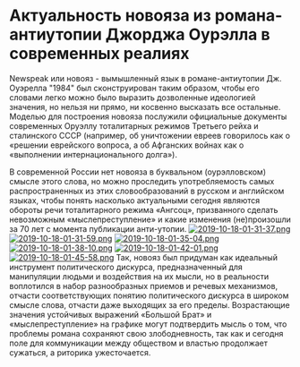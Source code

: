 # Актуальность новояза из романа-антиутопии Джорджа Оурэлла в современных реалиях
Newspeak или новояз - вымышленный язык в романе-антиутопии Дж. Оуэрелла "1984" был сконструирован таким образом, чтобы его словами легко можно было выразить дозволенные идеологией значения, но нельзя ни прямо, ни косвенно высказать все остальные. Моделью для построения новояза послужили официальные документы современных Оруэллу тоталитарных режимов Третьего рейха и сталинского СССР (например, об уничтожении евреев говорилось как о «решении еврейского вопроса, а об Афганских войнах как о «выполнении интернационального долга»). 

В современной России нет новояза в буквальном (оурэлловском) смысле этого слова, но можно проследить употребляемость самых распространенных из этих словообразований в русском и английском языках, чтобы понять насколько актуальными сегодня являются обороты речи тоталитарного режима «Ангсоц», призванного сделать невозможным «мыслепреступление» и какие изменения (не)произошли за 70 лет с момента публикации анти-утопии. 
[![2019-10-18-01-31-37.png](https://i.postimg.cc/cLPjS4Qf/2019-10-18-01-31-37.png)](https://postimg.cc/5Xqp5JKt)
[![2019-10-18-01-31-59.png](https://i.postimg.cc/Z5Wg2yyT/2019-10-18-01-31-59.png)](https://postimg.cc/qNdjCqLY)
[![2019-10-18-01-35-04.png](https://i.postimg.cc/g0R7kFDQ/2019-10-18-01-35-04.png)](https://postimg.cc/JyrxPFS5)
[![2019-10-18-01-38-10.png](https://i.postimg.cc/mDs5PXpD/2019-10-18-01-38-10.png)](https://postimg.cc/bGmTMThc)
[![2019-10-18-01-42-01.png](https://i.postimg.cc/yYQtLTxQ/2019-10-18-01-42-01.png)](https://postimg.cc/Cz8c1kjk)
[![2019-10-18-01-45-58.png](https://i.postimg.cc/HssF0NY8/2019-10-18-01-45-58.png)](https://postimg.cc/DmHCnBb7)
Так, новояз был придуман как идеальный инструмент политического дискурса, предназначенный для манипуляции людьми и воздействия на их мысли, но в реальности воплотился в набор разнообразных приемов и речевых механизмов, отчасти соответствующих понятию политического дискурса в широком смысле слова, отчасти даже выходящих за его пределы.
Возрастающие значения устойчивых выражений «Большой Брат» и «мыслепреступление» на графике могут подтвердить мысль о том, что проблемы романа сохраняют свою злободневность, так как и сегодня поле для коммуникации между обществом и властью продолжает сужаться, а риторика ужесточается.
